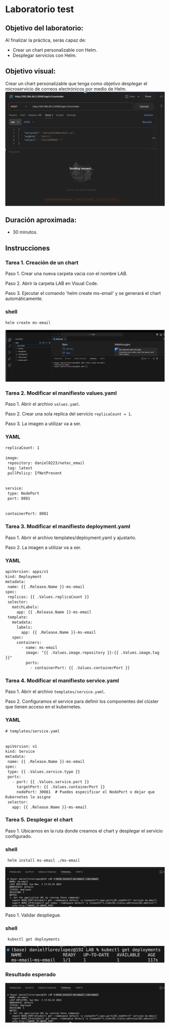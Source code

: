 # Laboratorio  test

## Objetivo del laboratorio:
Al finalizar la práctica, serás capaz de:
- Crear un chart personalizable con Helm.
- Desplegar servicios con Helm.

## Objetivo visual: 
Crear un chart personalizable que tenga como objetivo desplegar el microservicio de correos electrónicos por medio de Helm.
![diagrama1](../../images/lab_email_with_Helm.png)

## Duración aproximada:
- 30 minutos.
  
## Instrucciones 

### Tarea 1. Creación de un chart
Paso 1. Crear una nueva carpeta vacia con el nombre LAB.

Paso 2. Abrir la carpeta LAB en Visual Code.

Paso 3. Ejecutar el comando 'helm create ms-email' y se generará el chart automáticamente.

### shell
```shell
helm create ms-email
```

![diagrama1](../../images/LAB_CREACION_CHART.png)

### Tarea 2. Modificar el manifiesto values.yaml

Paso 1. Abrir el archivo `values.yaml`.

Paso 2. Crear una sola replica del servicio `replicaCount = 1`.

Paso 3. La imagen a utilizar va a ser. 
### YAML
```
replicaCount: 1

image:
 repository: daniel0223/netec_email
 tag: latest
 pullPolicy: IfNotPresent


service:
 type: NodePort
 port: 8081


containerPort: 8081
```

### Tarea 3. Modificar el manifiesto deployment.yaml

Paso 1. Abrir el archivo templates/deployment.yaml y ajustarlo.

Paso 2. La imagen a utilizar va a ser.
### YAML
```
apiVersion: apps/v1
kind: Deployment
metadata:
 name: {{ .Release.Name }}-ms-email
spec:
 replicas: {{ .Values.replicaCount }}
 selector:
   matchLabels:
     app: {{ .Release.Name }}-ms-email
 template:
   metadata:
     labels:
       app: {{ .Release.Name }}-ms-email
   spec:
     containers:
       - name: ms-email
         image: "{{ .Values.image.repository }}:{{ .Values.image.tag }}"
         ports:
           - containerPort: {{ .Values.containerPort }}
```

### Tarea 4. Modificar el manifiesto service.yaml

Paso 1. Abrir el archivo `templates/service.yaml`.

Paso 2. Configuramos el service para definir los componentes del clúster que tienen acceso en el kubernetes.
### YAML
```
# templates/service.yaml


apiVersion: v1
kind: Service
metadata:
 name: {{ .Release.Name }}-ms-email
spec:
 type: {{ .Values.service.type }}
 ports:
   - port: {{ .Values.service.port }}
     targetPort: {{ .Values.containerPort }}
     nodePort: 30081  # Puedes especificar el NodePort o dejar que Kubernetes lo asigne
 selector:
   app: {{ .Release.Name }}-ms-email
```
### Tarea 5. Desplegar el chart

Paso 1. Ubicarnos en la ruta donde creamos el chart y desplegar el servicio configurado.

### shell
```shell
 helm install ms-email ./ms-email
```

![imagen resultado](../../images/LAB_INSTALL.png)

Paso 1. Validar despliegue.

### shell
```shell
 kubectl get deployments
```

![imagen resultado](../../images/lab_validar_deploryment.png)

### Resultado esperado
![imagen resultado](../../images/LAB_INSTALL.png)
